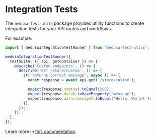 # Integration Tests

The `medusa-test-utils` package provides utility functions to create integration tests for your API routes and workflows.

For example:

```ts
import { medusaIntegrationTestRunner } from 'medusa-test-utils';

medusaIntegrationTestRunner({
  testSuite: ({ api, getContainer }) => {
    describe('Custom endpoints', () => {
      describe('GET /store/custom', () => {
        it('returns correct message', async () => {
          const response = await api.get(`/store/custom`);

          expect(response.status).toEqual(200);
          expect(response.data).toHaveProperty('message');
          expect(response.data.message).toEqual('Hello, World!');
        });
      });
    });
  },
});
```

Learn more in [this documentation](https://docs.medusajs.com/learn/debugging-and-testing/testing-tools/integration-tests).
